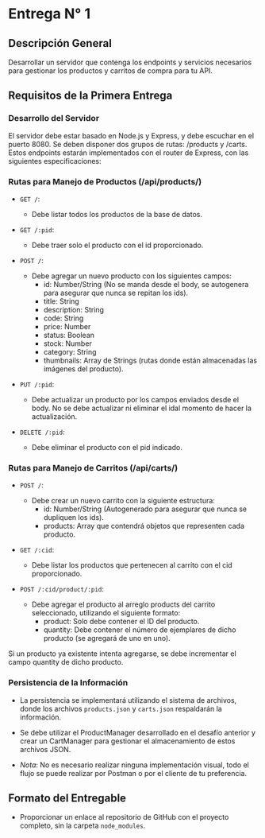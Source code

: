 # Entrega N° 1

## Descripción General
Desarrollar un servidor que contenga los endpoints y servicios necesarios para gestionar los productos y carritos de compra para tu API.

## Requisitos de la Primera Entrega

### Desarrollo del Servidor
El servidor debe estar basado en Node.js y Express, y debe escuchar en el puerto 8080. Se deben disponer dos grupos de rutas: /products y /carts. Estos endpoints estarán implementados con el router de Express, con las siguientes especificaciones:

### Rutas para Manejo de Productos (/api/products/)
- `GET /`:
    - Debe listar todos los productos de la base de datos.

- `GET /:pid`:
    - Debe traer solo el producto con el id proporcionado.

- `POST /`:
    - Debe agregar un nuevo producto con los siguientes campos:
        - id: Number/String (No se manda desde el body, se autogenera para asegurar que nunca se repitan los ids).
        - title: String
        - description: String
        - code: String
        - price: Number
        - status: Boolean
        - stock: Number
        - category: String
        - thumbnails: Array de Strings (rutas donde están almacenadas las imágenes del producto).

- `PUT /:pid`:
    - Debe actualizar un producto por los campos enviados desde el body. No se debe actualizar ni eliminar el idal momento de hacer la actualización.

- `DELETE /:pid`:
    - Debe eliminar el producto con el pid indicado.

### Rutas para Manejo de Carritos (/api/carts/)

- `POST /`:
    - Debe crear un nuevo carrito con la siguiente estructura:
        - id: Number/String (Autogenerado para asegurar que nunca se dupliquen los ids).
        - products: Array que contendrá objetos que representen cada producto.

- `GET /:cid`:
    - Debe listar los productos que pertenecen al carrito con el cid proporcionado.

- `POST /:cid/product/:pid`:
    - Debe agregar el producto al arreglo products del carrito seleccionado, utilizando el siguiente formato:
        - product: Solo debe contener el ID del producto.
        - quantity: Debe contener el número de ejemplares de dicho producto (se agregará de uno en uno).

Si un producto ya existente intenta agregarse, se debe incrementar el campo quantity de dicho producto.

###  Persistencia de la Información
- La persistencia se implementará utilizando el sistema de archivos, donde los archivos `products.json` y `carts.json` respaldarán la información.

- Se debe utilizar el ProductManager desarrollado en el desafío anterior y crear un CartManager para gestionar el almacenamiento de estos archivos JSON.

- *Nota*: No es necesario realizar ninguna implementación visual, todo el flujo se puede realizar por Postman o por el cliente de tu preferencia.

## Formato del Entregable
- Proporcionar un enlace al repositorio de GitHub con el proyecto completo, sin la carpeta `node_modules`.
